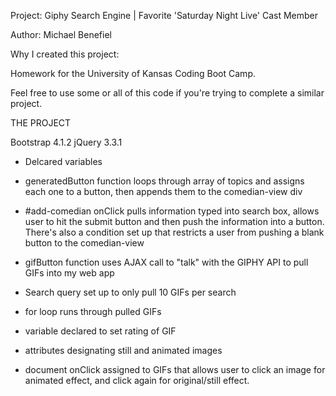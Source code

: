 Project: Giphy Search Engine | Favorite 'Saturday Night Live' Cast Member

Author: Michael Benefiel

Why I created this project:

Homework for the University of Kansas Coding Boot Camp.

Feel free to use some or all of this code if you're trying to complete a similar project.

THE PROJECT

Bootstrap 4.1.2 jQuery 3.3.1

- Delcared variables

- generatedButton function loops through array of topics and assigns each one to a button, then appends them to the comedian-view div

- #add-comedian onClick pulls information typed into search box, allows user to hit the submit button and then push the information into a button. There's also a condition set up that restricts a user from pushing a blank button to the comedian-view

- gifButton function uses AJAX call to "talk" with the GIPHY API to pull GIFs into my web app

- Search query set up to only pull 10 GIFs per search

- for loop runs through pulled GIFs

- variable declared to set rating of GIF

- attributes designating still and animated images

- document onClick assigned to GIFs that allows user to click an image for animated effect, and click again for original/still effect.